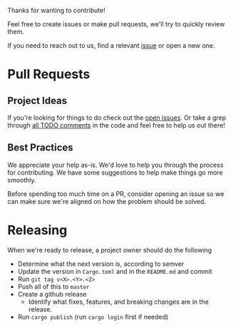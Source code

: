Thanks for wanting to contribute!

Feel free to create issues or make pull requests, we'll try to quickly review them.

If you need to reach out to us, find a relevant [issue][Issues] or open a new one.

# Pull Requests

## Project Ideas

If you're looking for things to do check out the [open issues][Issues].
Or take a grep through [all TODO comments][TODO] in the code and feel free to help us out there!

## Best Practices

We appreciate your help as-is. We'd love to help you through the process for contributing. We have some suggestions to help make things go more smoothly.

Before spending too much time on a PR, consider opening an issue so we can make sure we're aligned on how the problem should be solved.

# Releasing

When we're ready to release, a project owner should do the following
- Determine what the next version is, according to semver
- Update the version in `Cargo.toml` and in the `README.md` and commit
- Run `git tag v<X>.<Y>.<Z>`
- Push all of this to `master`
- Create a github release
  - Identify what fixes, features, and breaking changes are in the release.
- Run `cargo publish` (run `cargo login` first if needed)

[Issues]: https://github.com/killercup/assert_cli/issues
[TODO]: https://github.com/killercup/assert_cli/search?q=TODO

